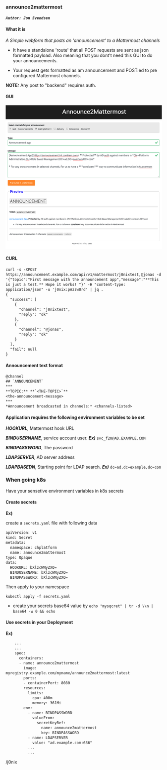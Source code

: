 ### announce2mattermost
***`Author: Jon Svendsen`***

#### What it is
*A Simple webform that posts an 'announcement' to a Mattermost channels*

* It have a standalone 'route' that all POST requests are sent as json formatted payload. Also meaning that you dont't need this GUI to do your announcements.

* Your request gets formatted as am announcement and POST:ed to pre configured Mattermost channels.

**NOTE:** Any post to "backend" requires auth.

#### GUI
![alt gui](img/gui.png "Message announeced")

#### CURL
```
curl -s -XPOST https://announcement.example.com/api/v1/mattermost/j0nixtest,@jonas -d '{"topic":"First message with the announcement app","message":"**This is just a test.** Hope it works! "}' -H "content-type: application/json" -u 'j0nix:pAzzw0rd' | jq .
{
  "success": [
    {
      "channel": "j0nixtest",
      "reply": "ok"
    },
    {
      "channel": "@jonas",
      "reply": "ok"
    }
  ],
  "fail": null
}
```

#### Announcement text format
```
@channel
## `ANNOUNCEMENT`
***
**TOPIC:** **`<THE-TOPIC>`**
<the-announcement-message>
***
*Announcement broadcasted in channels:* <channels-listed>
```

#### Application requires the following environment variables to be set
***HOOKURL***, Mattermost hook URL 

***BINDUSERNAME***, service account user. ***Ex)*** `svc_f2m@AD.EXAMPLE.COM`

***BINDPASSWORD***, The password

***LDAPSERVER***, AD server address

***LDAPBASEDN***, Starting point for LDAP search. ***Ex)*** `dc=ad,dc=example,dc=com`


### When going k8s
Have your sensetive environment variables in k8s secrets
#### Create secrets

**Ex)**

create a `secrets.yaml` file with following data

```
apiVersion: v1
kind: Secret
metadata:
  namespace: chplatform
  name: announce2mattermost
type: Opaque
data:
  HOOKURL: bXlzcWNyZXQ=
  BINDUSERNAME: bXlzcWNyZXQ=
  BINDPASSWORD: bXlzcWNyZXQ=
```

Then apply to your namespace

```
kubectl apply -f secrets.yaml
```

* create your secrets base64 value by `echo "mysqcret" | tr -d \\n | base64 -w 0 && echo`

#### Use secrets in your Deployment
**Ex)**
```
    ...
    ...
    spec:
      containers:
      - name: announce2mattermost
        image: myregistry.example.com/myname/announce2mattermost:latest
        ports:
        - containerPort: 8080
        resources:
          limits:
            cpu: 400m
            memory: 361Mi
        env:
          - name: BINDPASSWORD
            valueFrom:
              secretKeyRef:
                name: announce2mattermost
                key: BINDPASSWORD
          - name: LDAPSERVER
            value: "ad.example.com:636"
          ...
          ...
```

/j0nix
